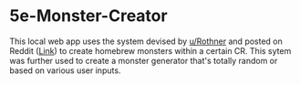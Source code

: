 # 5e-Monster-Creator
This local web app uses the system devised by [u/Rothner](https://www.reddit.com/user/Rothner/) and posted on Reddit ([Link](https://www.reddit.com/r/DnDBehindTheScreen/comments/t5ru2t/two_point_buy_systems_one_flashcard_any_monster/?utm_source=share&utm_medium=web2x&context=3)) to create homebrew monsters within a certain CR. This sytem was further used to create a monster generator that's totally random or based on various user inputs. 

